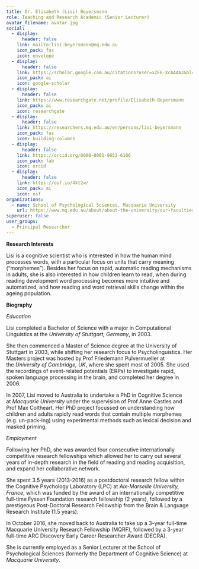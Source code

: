 ```yaml
---
title: Dr. Elisabeth (Lisi) Beyersmann
role: Teaching and Research Academic (Senior Lecturer)
avatar_filename: avatar.jpg
social:
  - display:
      header: false
    link: mailto:lisi.beyersmann@mq.edu.au
    icon_pack: fas
    icon: envelope
  - display:
      header: false
    link: https://scholar.google.com.au/citations?user=xZE6-XcAAAAJ&hl=en
    icon_pack: ai
    icon: google-scholar
  - display:
      header: false
    link: https://www.researchgate.net/profile/Elisabeth-Beyersmann
    icon_pack: ai
    icon: researchgate
  - display:
      header: false
    link: https://researchers.mq.edu.au/en/persons/lisi-beyersmann
    icon_pack: fas
    icon: building-columns
  - display:
      header: false
    link: https://orcid.org/0000-0001-9653-6106
    icon_pack: fab
    icon: orcid
  - display:
      header: false
    link: https://osf.io/4kt2w/
    icon_pack: ai
    icon: osf
organizations:
  - name: School of Psychological Sciences, Macquarie University
    url: https://www.mq.edu.au/about/about-the-university/our-faculties/medicine-and-health-sciences/departments-and-centres/school-of-psychological-sciences#:~:text=The%20School%20of%20Psychological%20Sciences,learning%20experience%20for%20enhanced%20employability.
superuser: false
user_groups:
  - Principal Researcher
---
```

**R﻿esearch Interests**

Lisi is a cognitive scientist who is interested in how the human mind processes words, with a particular focus on units that carry meaning (“morphemes”). Besides her focus on rapid, automatic reading mechanisms in adults, she is also interested in how children learn to read, when during reading development word processing becomes more intuitive and automatized, and how reading and word retrieval skills change within the ageing population.

**B﻿iography**

*E﻿ducation*

Lisi completed a Bachelor of Science with a major in Computational Linguistics at the *University of Stuttgart, Germany*, in 2003.

She then commenced a Master of Science degree at the University of Stuttgart in 2003, while shifting her research focus to Psycholinguistics. Her Masters project was hosted by Prof Friedemann Pulvermueller at the *University of Cambridge, UK*, where she spent most of 2005. She used the recordings of event-related potentials (ERPs) to investigate rapid, spoken language processing in the brain, and completed her degree in 2006.

In 2007, Lisi moved to Australia to undertake a PhD in Cognitive Science at *Macquarie University* under the supervision of Prof Anne Castles and Prof Max Coltheart. Her PhD project focussed on understanding how children and adults rapidly read words that contain multiple morphemes (e.g. un-pack-ing) using experimental methods such as lexical decision and masked priming.

*E﻿mployment*

Following her PhD, she was awarded four consecutive internationally competitive research fellowships which allowed her to carry out several years of in-depth research in the field of reading and reading acquisition, and expand her collaborative network.

She spent 3.5 years (2013-2016) as a postdoctoral research fellow within the Cognitive Psychology Laboratory (LPC) at *Aix-Marseille University, France*, which was funded by the award of an internationally competitive full-time Fyssen Foundation research fellowship (2 years), followed by a prestigeous Post-Doctoral Research Fellowship from the Brain & Language Research Institute (1.5 years).

In October 2016, she moved back to Australia to take up a 3-year full-time Macquarie University Research Fellowship (MQRF), followed by a 3-year full-time ARC Discovery Early Career Researcher Award (DECRA). 

She is currently employed as a Senior Lecturer at the School of Psychological Sciences (formerly the Department of Cognitive Science) at *Macquarie University*.